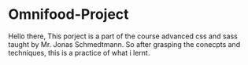 # Omnifood-Project
Hello there, This porject is a part of the course advanced css and sass taught by Mr. Jonas Schmedtmann. So after grasping the conecpts and techniques, this is a practice of what i lernt.
